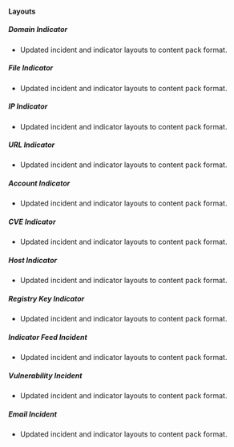  
#### Layouts
##### Domain Indicator
  - Updated incident and indicator layouts to content pack format.
##### File Indicator
  - Updated incident and indicator layouts to content pack format.
##### IP Indicator
  - Updated incident and indicator layouts to content pack format.
##### URL Indicator
  - Updated incident and indicator layouts to content pack format.
##### Account Indicator
  - Updated incident and indicator layouts to content pack format.
##### CVE Indicator
  - Updated incident and indicator layouts to content pack format.
##### Host Indicator
  - Updated incident and indicator layouts to content pack format.
##### Registry Key Indicator
  - Updated incident and indicator layouts to content pack format.
##### Indicator Feed Incident
  - Updated incident and indicator layouts to content pack format.
##### Vulnerability Incident
  - Updated incident and indicator layouts to content pack format.
##### Email Incident
  - Updated incident and indicator layouts to content pack format.
<!--
##### hostRep
 - Updated incident and indicator layouts to content pack format.
##### unifiedFileRep
 - Updated incident and indicator layouts to content pack format.
##### urlRep
 - Updated incident and indicator layouts to content pack format.
##### accountRep
 - Updated incident and indicator layouts to content pack format.
##### emailRep
 - Updated incident and indicator layouts to content pack format.
##### cveRep
 - Updated incident and indicator layouts to content pack format.
##### domainRepUnified
 - Updated incident and indicator layouts to content pack format.
##### registryKey
 - Updated incident and indicator layouts to content pack format.
##### layout-details-Vulnerability.json
 - Updated incident and indicator layouts to content pack format.
##### layout-edit-Indicator_Feed.json
 - Updated incident and indicator layouts to content pack format.
##### ipRep
 - Updated incident and indicator layouts to content pack format.
-->